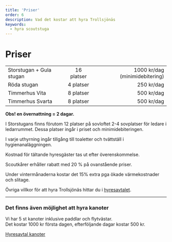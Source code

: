 ```yaml
---
title: 'Priser'
order: 6
description: Vad det kostar att hyra Trollsjönäs
keywords:
  - hyra scoutstuga
---
```


# Priser

|         |            |   |
| -------------            |:-----------:| -----:|
| Storstugan + Gula stugan | 16 platser  | 1000 kr/dag  (minimidebitering) |
| Röda stugan              | 4 platser   | 250 kr/dag |
| Timmerhus Vita           | 8 platser   | 500 kr/dag |
| Timmerhus Svarta         | 8 platser   | 500 kr/dag |

**Obs! en övernattning = 2 dagar.**

I Storstugans finns förutom 12 platser på sovloftet 2-4 sovplatser för ledare i ledarrummet. Dessa platser ingår i priset och minimidebiteringen.

I varje uthyrning ingår tillgång till toaletter och tvättställ i hygienanaläggningen.

Kostnad för tältande hyresgäster tas ut efter överenskommelse.

Scoutkårer erhåller rabatt med 20 % på ovanstående priser.

Under vintermånaderna kostar det 15% extra pga ökade värmekostnader och slitage.

Övriga villkor för att hyra Trollsjönäs hittar du i [hyresavtalet](hyresavtal.pdf).
___
### Det finns även möjlighet att hyra kanoter

Vi har 5 st kanoter inklusive paddlar och flytvästar.  
Det kostar 1000 kr första dagen, efterföljande dagar kostar 500 kr.

[Hyresavtal kanoter](hyresavtal-kanoter.pdf)

